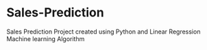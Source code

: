 # Sales-Prediction
Sales Prediction Project created using Python and Linear Regression Machine learning Algorithm
